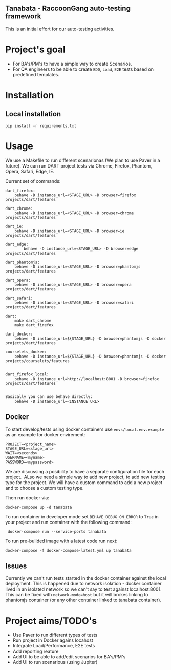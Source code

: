 Tanabata - RaccoonGang auto-testing framework
---

This is an initial effort for our auto-testing activities.

Project's goal
===
* For BA's/PM's to have a simple way to create Scenarios.
* For QA engineers to be able to create `BDD`, `Load`, `E2E` tests based on predefined templates.


Installation
===

Local installation
---

    pip install -r requirements.txt


Usage
===

We use a Makefile to run different scenarionas (We plan to use Paver in a future).
We can run DART project tests via Chrome, Firefox, Phantom, Opera, Safari, Edge, IE.

Current set of commands:
```
dart_firefox:
	behave -D instance_url=<STAGE_URL> -D browser=firefox projects/dart/features

dart_chrome:
	behave -D instance_url=<STAGE_URL> -D browser=chrome projects/dart/features

dart_ie:
	behave -D instance_url=<STAGE_URL> -D browser=ie projects/dart/features

dart_edge:
		behave -D instance_url=<STAGE_URL> -D browser=edge projects/dart/features

dart_phantomjs:
	behave -D instance_url=<STAGE_URL> -D browser=phantomjs projects/dart/features

dart_opera:
	behave -D instance_url=<STAGE_URL> -D browser=opera projects/dart/features

dart_safari:
	behave -D instance_url=<STAGE_URL> -D browser=safari projects/dart/features

dart:
	make dart_chrome
	make dart_firefox

dart_docker:
	behave -D instance_url=${STAGE_URL} -D browser=phantomjs -D docker projects/dart/features

courselets_docker:
	behave -D instance_url=${STAGE_URL} -D browser=phantomjs -D docker projects/courselets/features


dart_firefox_local:
	behave -D instance_url=http://localhost:8001 -D browser=firefox projects/dart/features


Basically you can use behave directly:
    behave -D instance_url=<INSTANCE URL>
```


Docker
---

To start develop/tests using docker containers use `envs/local.env.example` as an example for docker envirement:
```
PROJECT=<project_name>
STAGE_URL=<stage_url>
WAIT=<seconds>
USERNAME=<myname>
PASSWORD=<mypassword>
```

We are discussing a posibility to have a separate configuration file for each project. 
ALso we need a simple way to add new project, to add new testing type for the project.
We will have a custom command to add a new project and to choose a custom testing type.

Then run docker via:
```
docker-compose up -d tanabata
```

To run container in developer mode set `BEHAVE_DEBUG_ON_ERROR` to `True` in your project and run container with the following command:

     docker-compose run --service-ports tanabata

To run pre-builded image with a latest code run next:

    docker-compose -f docker-compose-latest.yml up tanabata

Issues
---

Currently we can't run tests started in the docker container against the local deployment.
This is happened due to network isolation - docker container lived in an isolated network so we can't say to test against localhost:8001.
This can be fixed with `network-mode=host` but it will brokes linking to phantomjs container (or any other container linked to tanabata container).




Project aims/TODO's
===

* Use Paver to run different types of tests
* Run project in Docker agains locahost
* Integrate Load/Performance, E2E tests
* Add reporting reature
* Add UI to be able to add/edit scenarios for BA's/PM's
* Add UI to run scenarious (using Jupiter)
